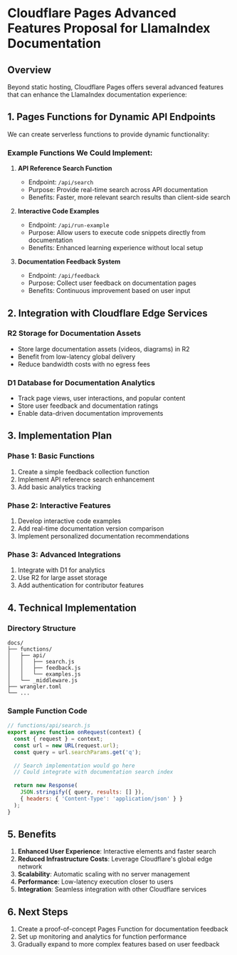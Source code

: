 # Cloudflare Pages Advanced Features Proposal for LlamaIndex Documentation

## Overview

Beyond static hosting, Cloudflare Pages offers several advanced features that can enhance the LlamaIndex documentation experience:

## 1. Pages Functions for Dynamic API Endpoints

We can create serverless functions to provide dynamic functionality:

### Example Functions We Could Implement:

1. **API Reference Search Function**
   - Endpoint: `/api/search`
   - Purpose: Provide real-time search across API documentation
   - Benefits: Faster, more relevant search results than client-side search

2. **Interactive Code Examples**
   - Endpoint: `/api/run-example`
   - Purpose: Allow users to execute code snippets directly from documentation
   - Benefits: Enhanced learning experience without local setup

3. **Documentation Feedback System**
   - Endpoint: `/api/feedback`
   - Purpose: Collect user feedback on documentation pages
   - Benefits: Continuous improvement based on user input

## 2. Integration with Cloudflare Edge Services

### R2 Storage for Documentation Assets
- Store large documentation assets (videos, diagrams) in R2
- Benefit from low-latency global delivery
- Reduce bandwidth costs with no egress fees

### D1 Database for Documentation Analytics
- Track page views, user interactions, and popular content
- Store user feedback and documentation ratings
- Enable data-driven documentation improvements

## 3. Implementation Plan

### Phase 1: Basic Functions
1. Create a simple feedback collection function
2. Implement API reference search enhancement
3. Add basic analytics tracking

### Phase 2: Interactive Features
1. Develop interactive code examples
2. Add real-time documentation version comparison
3. Implement personalized documentation recommendations

### Phase 3: Advanced Integrations
1. Integrate with D1 for analytics
2. Use R2 for large asset storage
3. Add authentication for contributor features

## 4. Technical Implementation

### Directory Structure
```
docs/
├── functions/
│   ├── api/
│   │   ├── search.js
│   │   ├── feedback.js
│   │   └── examples.js
│   └── _middleware.js
├── wrangler.toml
└── ...
```

### Sample Function Code
```javascript
// functions/api/search.js
export async function onRequest(context) {
  const { request } = context;
  const url = new URL(request.url);
  const query = url.searchParams.get('q');
  
  // Search implementation would go here
  // Could integrate with documentation search index
  
  return new Response(
    JSON.stringify({ query, results: [] }),
    { headers: { 'Content-Type': 'application/json' } }
  );
}
```

## 5. Benefits

1. **Enhanced User Experience**: Interactive elements and faster search
2. **Reduced Infrastructure Costs**: Leverage Cloudflare's global edge network
3. **Scalability**: Automatic scaling with no server management
4. **Performance**: Low-latency execution closer to users
5. **Integration**: Seamless integration with other Cloudflare services

## 6. Next Steps

1. Create a proof-of-concept Pages Function for documentation feedback
2. Set up monitoring and analytics for function performance
3. Gradually expand to more complex features based on user feedback
